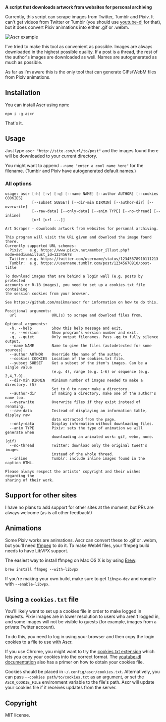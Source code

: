 **A script that downloads artwork from websites for personal archiving**

Currently, this script can scrape images from Twitter, Tumblr and Pixiv. It can't get videos from Twitter or Tumblr (you should use [youtube-dl](https://rg3.github.io/youtube-dl/) for that), but it does convert Pixiv animations into either .gif or .webm.

![Ascr example](https://i.imgur.com/WzbaHIg.png)

I've tried to make this tool as convenient as possible. Images are always downloaded in the highest possible quality. If a post is a thread, the rest of the author's images are downloaded as well. Names are autogenerated as much as possible.

As far as I'm aware this is the only tool that can generate GIFs/WebM files from Pixiv animations.

## Installation

You can install Ascr using npm:

```
npm i -g ascr
```

That's it.

## Usage

Just type `ascr "http://site.com/url/to/post"` and the images found there will be downloaded to your current directory.

You might want to append `--name "enter a cool name here"` for the filename. (Tumblr and Pixiv have autogenerated default names.)

### All options

```
usage: ascr [-h] [-v] [-q] [--name NAME] [--author AUTHOR] [--cookies COOKIES]
            [--subset SUBSET] [--dir-min DIRMIN] [--author-dir] [--overwrite]
            [--raw-data] [--only-data] [--anim TYPE] [--no-thread] [--inline]
            [url [url ...]]

Art Scraper - downloads artwork from websites for personal archiving.

This program will visit the URL given and download the image found there.
Currently supported URL schemes:
  Pixiv:   e.g. https://www.pixiv.net/member_illust.php?mode=medium&illust_id=12345678
  Twitter: e.g. https://twitter.com/username/status/12345678910111213
  Tumblr:  e.g. https://username.tumblr.com/post/12345678910/post-title

To download images that are behind a login wall (e.g. posts by protected
accounts or R-18 images), you need to set up a cookies.txt file containing
the session cookies from your browser.

See https://github.com/msikma/ascr for information on how to do this.

Positional arguments:
  url                URL(s) to scrape and download files from.

Optional arguments:
  -h, --help         Show this help message and exit.
  -v, --version      Show program's version number and exit.
  -q, --quiet        Only output filenames. Pass -qq to fully silence output.
  --name NAME        Name to give the files (autodetected for some sources).
  --author AUTHOR    Override the name of the author.
  --cookies COOKIES  Location of the cookies.txt file.
  --subset SUBSET    Get a subset of the item's images. Can be a single value 
                     (e.g. 4), range (e.g. 1-6) or sequence (e.g. 2,4,7-9).
  --dir-min DIRMIN   Minimum number of images needed to make a directory. (5) 
                     Set to 0 to never make a directory.
  --author-dir       If making a directory, make one of the author's name too.
  --overwrite        Overwrite files if they exist instead of renaming.
  --raw-data         Instead of displaying an information table, display raw 
                     data extracted from the page.
  --only-data        Display information without downloading files.
  --anim TYPE        Pixiv: sets the type of animation we will generate when 
                     downloading an animated work: gif, webm, none. (gif)
  --no-thread        Twitter: download only the original tweet's images 
                     instead of the whole thread.
  --inline           Tumblr: include inline images found in the caption HTML.

Please always respect the artists' copyright and their wishes regarding the 
sharing of their work.
```

## Support for other sites

I have no plans to add support for other sites at the moment, but PRs are always welcome (as is all other feedback!)

## Animations

Some Pixiv works are animations. Ascr can convert these to .gif or .webm, but you'll need [ffmpeg](https://www.ffmpeg.org/) to do it. To make WebM files, your ffmpeg build needs to have LibVPX support.

The easiest way to install ffmpeg on Mac OS X is by using [Brew](https://brew.sh/):

    brew install ffmpeg --with-libvpx

If you're making your own build, make sure to get `libvpx-dev` and compile with `--enable-libvpx`.

## Using a `cookies.txt` file

You'll likely want to set up a cookies file in order to make logged in requests. Pixiv images are in lower resolution to users who aren't logged in, and some images will not be visible to guests (for example, images from a private Twitter account).

To do this, you need to log in using your browser and then copy the login cookies to a file to use with Ascr.

If you use Chrome, you might want to try the [cookies.txt extension](https://chrome.google.com/webstore/detail/njabckikapfpffapmjgojcnbfjonfjfg) which lets you copy your cookies into the correct format. The [youtube-dl documentation](https://github.com/rg3/youtube-dl#how-do-i-pass-cookies-to-youtube-dl) also has a primer on how to obtain your cookies file.

Cookies should be placed in `~/.config/ascr/cookies.txt`. Alternatively, you can pass `--cookies path/to/cookies.txt` as an argument, or set the `ASCR_COOKIE_FILE` environment variable to the file's path. Ascr will update your cookies file if it receives updates from the server.

## Copyright

MIT license.
